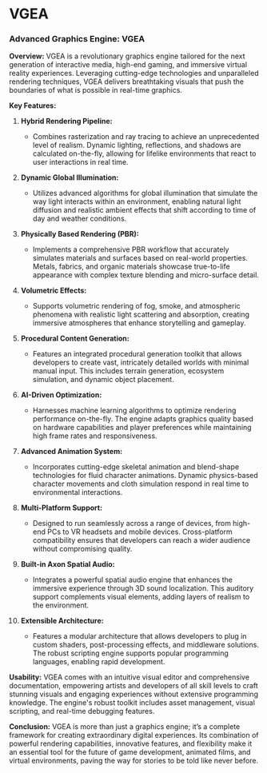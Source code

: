 # VGEA
### Advanced Graphics Engine: VGEA

**Overview:**
VGEA is a revolutionary graphics engine tailored for the next generation of interactive media, high-end gaming, and immersive virtual reality experiences. Leveraging cutting-edge technologies and unparalleled rendering techniques, VGEA delivers breathtaking visuals that push the boundaries of what is possible in real-time graphics.

**Key Features:**

1. **Hybrid Rendering Pipeline:**
   - Combines rasterization and ray tracing to achieve an unprecedented level of realism. Dynamic lighting, reflections, and shadows are calculated on-the-fly, allowing for lifelike environments that react to user interactions in real time.

2. **Dynamic Global Illumination:**
   - Utilizes advanced algorithms for global illumination that simulate the way light interacts within an environment, enabling natural light diffusion and realistic ambient effects that shift according to time of day and weather conditions.

3. **Physically Based Rendering (PBR):**
   - Implements a comprehensive PBR workflow that accurately simulates materials and surfaces based on real-world properties. Metals, fabrics, and organic materials showcase true-to-life appearance with complex texture blending and micro-surface detail.

4. **Volumetric Effects:**
   - Supports volumetric rendering of fog, smoke, and atmospheric phenomena with realistic light scattering and absorption, creating immersive atmospheres that enhance storytelling and gameplay.

5. **Procedural Content Generation:**
   - Features an integrated procedural generation toolkit that allows developers to create vast, intricately detailed worlds with minimal manual input. This includes terrain generation, ecosystem simulation, and dynamic object placement.

6. **AI-Driven Optimization:**
   - Harnesses machine learning algorithms to optimize rendering performance on-the-fly. The engine adapts graphics quality based on hardware capabilities and player preferences while maintaining high frame rates and responsiveness.

7. **Advanced Animation System:**
   - Incorporates cutting-edge skeletal animation and blend-shape technologies for fluid character animations. Dynamic physics-based character movements and cloth simulation respond in real time to environmental interactions.

8. **Multi-Platform Support:**
   - Designed to run seamlessly across a range of devices, from high-end PCs to VR headsets and mobile devices. Cross-platform compatibility ensures that developers can reach a wider audience without compromising quality.

9. **Built-in Axon Spatial Audio:**
   - Integrates a powerful spatial audio engine that enhances the immersive experience through 3D sound localization. This auditory support complements visual elements, adding layers of realism to the environment.

10. **Extensible Architecture:**
    - Features a modular architecture that allows developers to plug in custom shaders, post-processing effects, and middleware solutions. The robust scripting engine supports popular programming languages, enabling rapid development.

**Usability:**
VGEA comes with an intuitive visual editor and comprehensive documentation, empowering artists and developers of all skill levels to craft stunning visuals and engaging experiences without extensive programming knowledge. The engine's robust toolkit includes asset management, visual scripting, and real-time debugging features.

**Conclusion:**
VGEA is more than just a graphics engine; it’s a complete framework for creating extraordinary digital experiences. Its combination of powerful rendering capabilities, innovative features, and flexibility make it an essential tool for the future of game development, animated films, and virtual environments, paving the way for stories to be told like never before.
